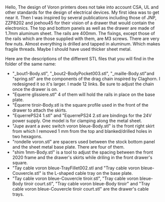 Hello,
The design of Voron printers does not take into account CSA, UL and other standards for the design of electrical devices. My first idea was to get near it. Then I was inspired by several publications including those of JNP, ZZP8202 and joehou45 for their vision of a drawer that would contain the electronics.
The top and bottom panels as well as the drawer are made of 1.7mm aluminum sheet.  The rails are 400mm.
The fixings, except those of the rails which are those supplied with them, are M3 screws. There are very few nuts. Almost everything is drilled and tapped in aluminum. Which makes fragile threads.  Maybe I should have used thicker sheet metal.

Here are the descriptions of the different STL files that you will find in the folder of the same name:
-   "_bout1-Body.stl", "_bout2-BodyPocket003.stl", "_maille-Body.stl"and "spring.stl" are the components of the drag chain inspired by Claghorn.  I redesigned it so it's larger.  I made 12 links.  Be sure to adjust the chain once the drawer is on.
-   "Equerre glissiere.stl" 4 of them will hold the rails in place on the base plate.
-   "Équerre tiroir-Body.stl is the square profile used in the front of the drawer to attach the skirts.
-   "EquerrePS24 1.stl" and "EquerrePS24 2.stl are bindings for the 24V power supply.  One model is for clamping along the metal sheet.
-   "Jupe avant a avec switch voron bleue-Body.stl" is the front right skirt from which I removed 1 mm from the top and blanked/drilled holes in two hexagons.
-   "rondelle voron.stl" are spacers used between the stock bottom panel and the sheet metal base plate.  There are four of them.
-   "shim 1mm-Body.stl" is a tool to adjust the spacing between the front 2020 frame and the drawer's skirts while driling in the front drawer's square.
-   "Tay cable voron bleue-TrayFillet002.stl and "Tray cable voron bleue-Couvercle.stl" is the L-shaped cable tray on the base plate.
-   "Tay cable voron bleue-Couvercle tiroir.stl", "Tray cable voron bleue-Body tiroir court.stl", "Tray cable voron bleue-Body tiroir" and "Tray cable voron bleue-Couvercle tiroir court.stl" are the drawer's cable trays.
